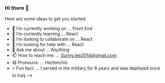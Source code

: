 ### Hi there 👋

Here are some ideas to get you started:

- 🔭 I’m currently working on ... Front End
- 🌱 I’m currently learning ... React
- 👯 I’m looking to collaborate on ... React
- 🤔 I’m looking for help with ... React
- 💬 Ask me about ... Anything
- 📫 How to reach me: ... Sunny.lee2014@gmail.com
- 😄 Pronouns: ... He/him/his
- ⚡ Fun fact: ... I served in the military for 8 years and was deployed once to Iraq
-->
